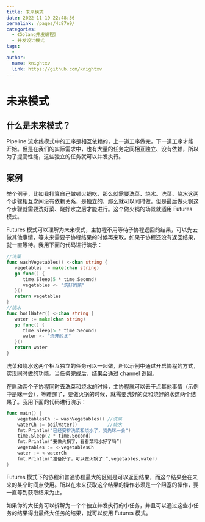```yaml
---
title: 未来模式
date: 2022-11-19 22:48:56
permalink: /pages/4c87e9/
categories:
  - 《Golang并发编程》
  - 并发设计模式
tags:
  - 
author: 
  name: knightxv
  link: https://github.com/knightxv
---
```

# 未来模式

## 什么是未来模式？

Pipeline 流水线模式中的工序是相互依赖的，上一道工序做完，下一道工序才能开始。但是在我们的实际需求中，也有大量的任务之间相互独立、没有依赖，所以为了提高性能，这些独立的任务就可以并发执行。

## 案例

举个例子，比如我打算自己做顿火锅吃，那么就需要洗菜、烧水。洗菜、烧水这两个步骤相互之间没有依赖关系，是独立的，那么就可以同时做，但是最后做火锅这个步骤就需要洗好菜、烧好水之后才能进行。这个做火锅的场景就适用 Futures 模式。

Futures 模式可以理解为未来模式，主协程不用等待子协程返回的结果，可以先去做其他事情，等未来需要子协程结果的时候再来取，如果子协程还没有返回结果，就一直等待。我用下面的代码进行演示：

```go
//洗菜
func washVegetables() <-chan string {
   vegetables := make(chan string)
   go func() {
      time.Sleep(5 * time.Second)
      vegetables <- "洗好的菜"
   }()
   return vegetables
}
//烧水
func boilWater() <-chan string {
   water := make(chan string)
   go func() {
      time.Sleep(5 * time.Second)
      water <- "烧开的水"
   }()
   return water
}
```

洗菜和烧水这两个相互独立的任务可以一起做，所以示例中通过开启协程的方式，实现同时做的功能。当任务完成后，结果会通过 channel 返回。

在启动两个子协程同时去洗菜和烧水的时候，主协程就可以去干点其他事情（示例中是眯一会），等睡醒了，要做火锅的时候，就需要洗好的菜和烧好的水这两个结果了。我用下面的代码进行演示：

```go
func main() {
    vegetablesCh := washVegetables() //洗菜
    waterCh := boilWater()           //烧水
    fmt.Println("已经安排洗菜和烧水了，我先眯一会")
    time.Sleep(2 * time.Second)
    fmt.Println(“要做火锅了，看看菜和水好了吗”)
    vegetables := <-vegetablesCh
    water := <-waterCh
    fmt.Println(“准备好了，可以做火锅了:”,vegetables,water)
}
```

Futures 模式下的协程和普通协程最大的区别是可以返回结果，而这个结果会在未来的某个时间点使用。所以在未来获取这个结果的操作必须是一个阻塞的操作，要一直等到获取结果为止。

如果你的大任务可以拆解为一个个独立并发执行的小任务，并且可以通过这些小任务的结果得出最终大任务的结果，就可以使用 Futures 模式。
